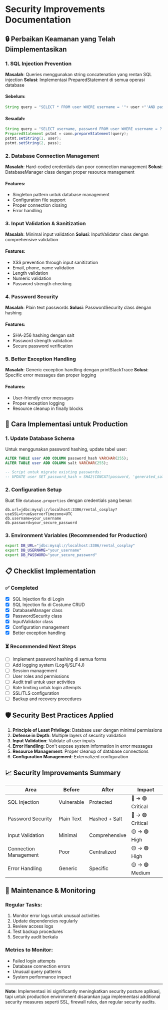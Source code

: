 # Security Improvements Documentation

## 🔒 Perbaikan Keamanan yang Telah Diimplementasikan

### 1. SQL Injection Prevention
**Masalah**: Queries menggunakan string concatenation yang rentan SQL injection
**Solusi**: Implementasi PreparedStatement di semua operasi database

#### Sebelum:
```java
String query = "SELECT * FROM user WHERE username = '"+ user +"'AND password = '"+ pass +"'";
```

#### Sesudah:
```java
String query = "SELECT username, password FROM user WHERE username = ? AND password = ?";
PreparedStatement pstmt = conn.prepareStatement(query);
pstmt.setString(1, user);
pstmt.setString(2, pass);
```

### 2. Database Connection Management
**Masalah**: Hard-coded credentials dan poor connection management
**Solusi**: DatabaseManager class dengan proper resource management

#### Features:
- Singleton pattern untuk database management
- Configuration file support
- Proper connection closing
- Error handling

### 3. Input Validation & Sanitization
**Masalah**: Minimal input validation
**Solusi**: InputValidator class dengan comprehensive validation

#### Features:
- XSS prevention through input sanitization
- Email, phone, name validation
- Length validation
- Numeric validation
- Password strength checking

### 4. Password Security
**Masalah**: Plain text passwords
**Solusi**: PasswordSecurity class dengan hashing

#### Features:
- SHA-256 hashing dengan salt
- Password strength validation
- Secure password verification

### 5. Better Exception Handling
**Masalah**: Generic exception handling dengan printStackTrace
**Solusi**: Specific error messages dan proper logging

#### Features:
- User-friendly error messages
- Proper exception logging
- Resource cleanup in finally blocks

## 🚀 Cara Implementasi untuk Production

### 1. Update Database Schema
Untuk menggunakan password hashing, update tabel user:

```sql
ALTER TABLE user ADD COLUMN password_hash VARCHAR(255);
ALTER TABLE user ADD COLUMN salt VARCHAR(255);

-- Script untuk migrate existing passwords:
-- UPDATE user SET password_hash = SHA2(CONCAT(password, 'generated_salt'), 256), salt = 'generated_salt';
```

### 2. Configuration Setup
Buat file `database.properties` dengan credentials yang benar:

```properties
db.url=jdbc:mysql://localhost:3306/rental_cosplay?useSSL=true&serverTimezone=UTC
db.username=your_username
db.password=your_secure_password
```

### 3. Environment Variables (Recommended for Production)
```bash
export DB_URL="jdbc:mysql://localhost:3306/rental_cosplay"
export DB_USERNAME="your_username"
export DB_PASSWORD="your_secure_password"
```

## 📋 Checklist Implementation

### ✅ Completed
- [x] SQL Injection fix di Login
- [x] SQL Injection fix di Costume CRUD
- [x] DatabaseManager class
- [x] PasswordSecurity class
- [x] InputValidator class
- [x] Configuration management
- [x] Better exception handling

### ⏳ Recommended Next Steps
- [ ] Implement password hashing di semua forms
- [ ] Add logging system (Log4j/SLF4J)
- [ ] Session management
- [ ] User roles and permissions
- [ ] Audit trail untuk user activities
- [ ] Rate limiting untuk login attempts
- [ ] SSL/TLS configuration
- [ ] Backup and recovery procedures

## 🛡️ Security Best Practices Applied

1. **Principle of Least Privilege**: Database user dengan minimal permissions
2. **Defense in Depth**: Multiple layers of security validation
3. **Input Validation**: Validate all user inputs
4. **Error Handling**: Don't expose system information in error messages
5. **Resource Management**: Proper cleanup of database connections
6. **Configuration Management**: Externalized configuration

## 📈 Security Improvements Summary

| Area | Before | After | Impact |
|------|---------|-------|---------|
| SQL Injection | Vulnerable | Protected | 🔴 → 🟢 Critical |
| Password Security | Plain Text | Hashed + Salt | 🔴 → 🟢 Critical |
| Input Validation | Minimal | Comprehensive | 🟡 → 🟢 High |
| Connection Management | Poor | Centralized | 🟡 → 🟢 High |
| Error Handling | Generic | Specific | 🟡 → 🟢 Medium |

## 🔧 Maintenance & Monitoring

### Regular Tasks:
1. Monitor error logs untuk unusual activities
2. Update dependencies regularly
3. Review access logs
4. Test backup procedures
5. Security audit berkala

### Metrics to Monitor:
- Failed login attempts
- Database connection errors
- Unusual query patterns
- System performance impact

---

**Note**: Implementasi ini significantly meningkatkan security posture aplikasi, tapi untuk production environment disarankan juga implementasi additional security measures seperti SSL, firewall rules, dan regular security audits.